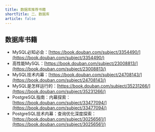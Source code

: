 ```yaml
---
title: 数据库推荐书籍
shortTitle: 二、数据库
article: false
---
```



## 数据库书籍

- MySQL必知必会：[https://book.douban.com/subject/3354490/](https://book.douban.com/subject/3354490/)
- 高性能MySQL：[https://book.douban.com/subject/23008813/](https://book.douban.com/subject/23008813/)
- MySQL技术内幕：[https://book.douban.com/subject/24708143/](https://book.douban.com/subject/24708143/)
- MySQL是怎样运行的：[https://book.douban.com/subject/35231266/](https://book.douban.com/subject/35231266/)
- PostgreSQL指南：内幕探索：[https://book.douban.com/subject/33477094/](https://book.douban.com/subject/33477094/)
- PostgreSQL技术内幕：查询优化深度探索：[https://book.douban.com/subject/30256561/](https://book.douban.com/subject/30256561/)
